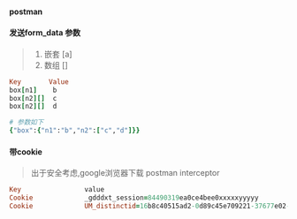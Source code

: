 #### postman

#### 发送form_data 参数
> 1. 嵌套 [a]
> 2. 数组 []

```ruby
Key       Value 
box[n1]    b
box[n2][]  c
box[n2][]  d

# 参数如下
{"box":{"n1":"b","n2":["c","d"]}}
```

#### 带cookie
> 出于安全考虑,google浏览器下载 postman interceptor

```ruby
Key                value
Cookie             _gdddxt_session=84490319ea0ce4bee0xxxxxyyyyy
Cookie             UM_distinctid=16b8c40515ad2-0d89c45e709221-37677e02-13c680-16b8c40515b668
```